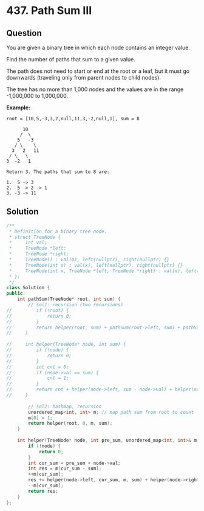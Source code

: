 # 437. Path Sum III

## Question

You are given a binary tree in which each node contains an integer value.

Find the number of paths that sum to a given value.

The path does not need to start or end at the root or a leaf, but it must go downwards \(traveling only from parent nodes to child nodes\).

The tree has no more than 1,000 nodes and the values are in the range -1,000,000 to 1,000,000.

**Example:**

```text
root = [10,5,-3,3,2,null,11,3,-2,null,1], sum = 8

      10
     /  \
    5   -3
   / \    \
  3   2   11
 / \   \
3  -2   1

Return 3. The paths that sum to 8 are:

1.  5 -> 3
2.  5 -> 2 -> 1
3. -3 -> 11
```

## Solution

```cpp
/**
 * Definition for a binary tree node.
 * struct TreeNode {
 *     int val;
 *     TreeNode *left;
 *     TreeNode *right;
 *     TreeNode() : val(0), left(nullptr), right(nullptr) {}
 *     TreeNode(int x) : val(x), left(nullptr), right(nullptr) {}
 *     TreeNode(int x, TreeNode *left, TreeNode *right) : val(x), left(left), right(right) {}
 * };
 */
class Solution {
public:
    int pathSum(TreeNode* root, int sum) {
        // sol1: recursion (two recursions)
//         if (!root) {
//             return 0;
//         }
//         return helper(root, sum) + pathSum(root->left, sum) + pathSum(root->right, sum);
//     }
    
//     int helper(TreeNode* node, int sum) {
//         if (!node) {
//             return 0;
//         }
//         int cnt = 0;
//         if (node->val == sum) {
//             cnt = 1;
//         }
//         return cnt + helper(node->left, sum - node->val) + helper(node->right, sum - node->val);
//     }
        
        // sol2: hashmap, recursion
        unordered_map<int, int> m; // map path sum from root to count
        m[0] = 1;
        return helper(root, 0, m, sum);
    }
    
    int helper(TreeNode* node, int pre_sum, unordered_map<int, int>& m, int sum) {
        if (!node) {
            return 0;
        }
        int cur_sum = pre_sum + node->val;
        int res = m[cur_sum - sum];
        ++m[cur_sum];
        res += helper(node->left, cur_sum, m, sum) + helper(node->right, cur_sum, m, sum);
        --m[cur_sum];
        return res;
    }
};
```

